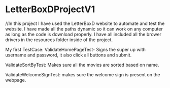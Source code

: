# LetterBoxDProjectV1

//In this project I have used the LetterBoxD website to automate and test the website. I have made all the paths dynamic so it can work on any computer as long as the code is download properly. I have all included all the brower drivers in the resources folder inside of the project.

My first TestCase: ValidateHomePageTest- Signs the super up with username and password, it also click all buttons and submit.

ValidateSortByTest: Makes sure all the movies are sorted based on name.

ValidateWelcomeSignTest: makes sure the welcome sign is present on the webpage.

